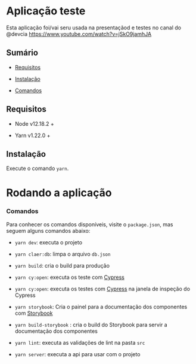 
# Aplicação teste

Esta aplicação foi/vai seru usada na presentaçãod e testes no canal do @devcia
https://www.youtube.com/watch?v=jSkO9jamhJA

## Sumário

-  [Requisitos](#requisitos)

-  [Instalação](#instalação)

-  [Comandos](#comandos)

## Requisitos

- Node v12.18.2 +

- Yarn v1.22.0 +

## Instalação
Execute o comando `yarn`.

# Rodando a aplicação

### Comandos

Para conhecer os comandos disponíveis, visite o `package.json`, mas seguem alguns comandos abaixo:

-  `yarn dev`: executa o projeto

-  `yarn claer:db`: limpa o arquivo `db.json`

-  `yarn build`: cria o build para produção

-  `yarn cy:open`: executa os teste com [Cypress](https://www.cypress.io/)

-   `yarn cy:open`: executa os testes com [Cypress](https://www.cypress.io/) na janela de inspeção do Cypress

-   `yarn storybook`:  Cria o painel para  a documentação dos componentes com [Storybook](https://storybook.js.org/)

-  `yarn build-storybook` : cria o build do Storybook para servir a documentação dos componentes
 
-  `yarn lint`: executa as validações de lint na pasta `src`

-  `yarn server`: executa a api para usar com o projeto
